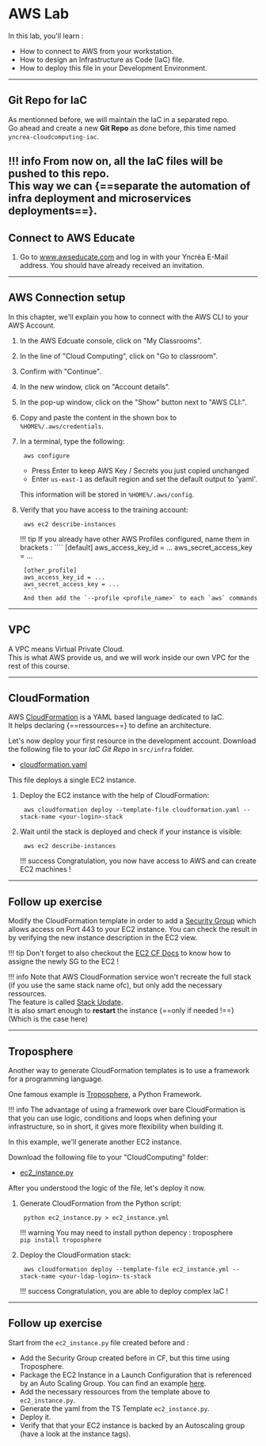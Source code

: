# AWS Lab

In this lab, you'll learn :

* How to connect to AWS from your workstation.
* How to design an Infrastructure as Code (IaC) file. 
* How to deploy this file in your Development Environment.

---

## Git Repo for IaC

As mentionned before, we will maintain the IaC in a separated repo.  
Go ahead and create a new **Git Repo** as done before, this time named `yncrea-cloudcomputing-iac`.

!!! info
    From now on, all the IaC files will be pushed to this repo.  
    This way we can {==separate the automation of **infra** deployment and **microservices** deployments==}.
---

## Connect to AWS Educate

1. Go to www.awseducate.com and log in with your Yncréa E-Mail address. You should have already received an invitation.

---

## AWS Connection setup

In this chapter, we'll explain you how to connect with the AWS CLI to your AWS Account.  

1. In the AWS Edcuate console, click on "My Classrooms".

1. In the line of "Cloud Computing", click on "Go to classroom".

1. Confirm with "Continue".

1. In the new window, click on "Account details".

1. In the pop-up window, click on the "Show" button next to "AWS CLI:".

1. Copy and paste the content in the shown box to `%HOME%/.aws/credentials`.

1. In a terminal, type the following:  

        aws configure

    - Press Enter to keep AWS Key / Secrets you just copied unchanged
    - Enter `us-east-1` as default region and set the default output to 'yaml'.  
    
    This information will be stored in `%HOME%/.aws/config`.

1. Verify that you have access to the training account:

        aws ec2 describe-instances

    !!! tip
        If you already have other AWS Profiles configured, name them in brackets :
        ````
        [default]
        aws_access_key_id = ...
        aws_secret_access_key = ...

        [other_profile]
        aws_access_key_id = ...
        aws_secret_access_key = ...        
        ````
        And then add the `--profile <profile_name>` to each `aws` commands

---

## VPC

A VPC means Virtual Private Cloud.  
This is what AWS provide us, and we will work inside our own VPC for the rest of this course.

---

## CloudFormation

AWS [CloudFormation](https://aws.amazon.com/cloudformation/?nc1=h_ls) is a YAML based language dedicated to IaC.  
It helps declaring {==ressources==} to define an architecture.

Let's now deploy your first resource in the development account. 
Download the following file to your *IaC Git Repo* in `src/infra` folder.

- [cloudformation.yaml](./files/aws/cloudformation.yaml)  

This file deploys a single EC2 instance.

1. Deploy the EC2 instance with the help of CloudFormation:   

        aws cloudformation deploy --template-file cloudformation.yaml --stack-name <your-login>-stack

1. Wait until the stack is deployed and check if your instance is visible:  

        aws ec2 describe-instances

    !!! success
        Congratulation, you now have access to AWS and can create EC2 machines !

---

## Follow up exercise

Modify the CloudFormation template in order to add a [Security Group](https://docs.aws.amazon.com/fr_fr/AWSCloudFormation/latest/UserGuide/aws-properties-ec2-security-group.html) which allows access on Port 443 to your EC2 instance.
You can check the result in by verifying the new instance description in the EC2 view.

!!! tip
    Don't forget to also checkout the [EC2 CF Docs](https://docs.aws.amazon.com/AWSCloudFormation/latest/UserGuide/aws-properties-ec2-instance.html#cfn-ec2-instance-securitygroups) to know how to assigne the newly SG to the EC2 !

!!! info
    Note that AWS CloudFormation service won't recreate the full stack (if you use the same stack name ofc), but only add the necessary ressources.  
    The feature is called [Stack Update](https://docs.aws.amazon.com/AWSCloudFormation/latest/UserGuide/using-cfn-updating-stacks.html).    
    It is also smart enough to **restart** the instance {==only if needed !==}  
    (Which is the case here)
    
---

## Troposphere

Another way to generate CloudFormation templates is to use a framework for a programming language. 

One famous example is [Troposphere](https://github.com/cloudtools/troposphere), a Python Framework.  

!!! info
    The advantage of using a framework over bare CloudFormation is that you can use logic, conditions and loops when defining your infrastructure, so in short, it gives more flexibility when building it.  

In this example, we'll generate another EC2 instance.  

Download the following file to your "CloudComputing" folder:  

- [ec2_instance.py](./files/aws/ec2_instance.py)  

After you understood the logic of the file, let's deploy it now.

1. Generate CloudFormation from the Python script:  

        python ec2_instance.py > ec2_instance.yml
        
    !!! warning
        You may need to install python depency : troposphere  
        `pip install troposphere`

1. Deploy the CloudFormation stack:   

        aws cloudformation deploy --template-file ec2_instance.yml --stack-name <your-ldap-login>-ts-stack

    !!! success
        Congratulation, you are able to deploy complex IaC !
        
---

## Follow up exercise

Start from the `ec2_instance.py` file created before and :

- Add the Security Group created before in CF, but this time using Troposphere.
- Package the EC2 Instance in a Launch Configuration that is referenced by an Auto Scaling Group. You can find an example [here](https://github.com/cloudtools/troposphere/blob/master/examples/Autoscaling.py).  
- Add the necessary ressources from the template above to `ec2_instance.py`.
- Generate the yaml from the TS Template `ec2_instance.py`.
- Deploy it.   
- Verify that that your EC2 instance is backed by an Autoscaling group (have a look at the instance tags).
